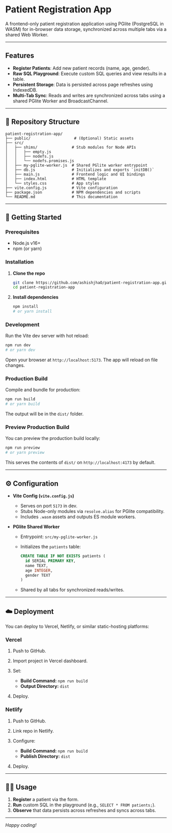 # Patient Registration App

A frontend-only patient registration application using PGlite (PostgreSQL in WASM) for in-browser data storage, synchronized across multiple tabs via a shared Web Worker.

---

## Features

* **Register Patients**: Add new patient records (name, age, gender).
* **Raw SQL Playground**: Execute custom SQL queries and view results in a table.
* **Persistent Storage**: Data is persisted across page refreshes using IndexedDB.
* **Multi-Tab Sync**: Reads and writes are synchronized across tabs using a shared PGlite Worker and BroadcastChannel.

---

## 📁 Repository Structure

```
patient-registration-app/
├── public/                   # (Optional) Static assets
├── src/
│   ├── shims/               # Stub modules for Node APIs
│   │   ├── empty.js
│   │   ├── nodefs.js
│   │   └── nodefs.promises.js
│   ├── my-pglite-worker.js  # Shared PGlite worker entrypoint
│   ├── db.js                # Initializes and exports `initDB()`
│   ├── main.js              # Frontend logic and UI bindings
│   ├── index.html           # HTML template
│   └── styles.css           # App styles
├── vite.config.js           # Vite configuration
├── package.json             # NPM dependencies and scripts
└── README.md                # This documentation
```

---

## 🚀 Getting Started

### Prerequisites

* Node.js v16+
* npm (or yarn)

### Installation

1. **Clone the repo**

   ```bash
   git clone https://github.com/ashishjhaO/patient-registration-app.git
   cd patient-registration-app
   ```

2. **Install dependencies**

   ```bash
   npm install
   # or yarn install
   ```

### Development

Run the Vite dev server with hot reload:

```bash
npm run dev
# or yarn dev
```

Open your browser at `http://localhost:5173`. The app will reload on file changes.

### Production Build

Compile and bundle for production:

```bash
npm run build
# or yarn build
```

The output will be in the `dist/` folder.

### Preview Production Build

You can preview the production build locally:

```bash
npm run preview
# or yarn preview
```

This serves the contents of `dist/` on `http://localhost:4173` by default.

---

## ⚙️ Configuration

* **Vite Config (`vite.config.js`)**

  * Serves on port `5173` in dev.
  * Stubs Node-only modules via `resolve.alias` for PGlite compatibility.
  * Includes `.wasm` assets and outputs ES module workers.

* **PGlite Shared Worker**

  * Entrypoint: `src/my-pglite-worker.js`
  * Initializes the `patients` table:

    ```sql
    CREATE TABLE IF NOT EXISTS patients (
      id SERIAL PRIMARY KEY,
      name TEXT,
      age INTEGER,
      gender TEXT
    )
    ```
  * Shared by all tabs for synchronized reads/writes.

---

## ☁️ Deployment

You can deploy to Vercel, Netlify, or similar static-hosting platforms:

### Vercel

1. Push to GitHub.
2. Import project in Vercel dashboard.
3. Set:

   * **Build Command:** `npm run build`
   * **Output Directory:** `dist`
4. Deploy.

### Netlify

1. Push to GitHub.
2. Link repo in Netlify.
3. Configure:

   * **Build Command:** `npm run build`
   * **Publish Directory:** `dist`
4. Deploy.

---

## 👩‍💻 Usage

1. **Register** a patient via the form.
2. **Run** custom SQL in the playground (e.g., `SELECT * FROM patients;`).
3. **Observe** that data persists across refreshes and syncs across tabs.

---

*Happy coding!*

